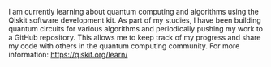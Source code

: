 I am currently learning about quantum computing and algorithms using the Qiskit software development kit. As part of my studies, I have been building quantum circuits for various algorithms and periodically pushing my work to a GitHub repository. This allows me to keep track of my progress and share my code with others in the quantum computing community.
For more information: https://qiskit.org/learn/
